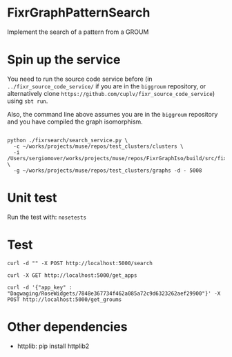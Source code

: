 # FixrGraphPatternSearch
Implement the search of a pattern from a GROUM


# Spin up the service

You need to run the source code service before (in `../fixr_source_code_service/` if you are in the `biggroum` repository, or alternatively clone `https://github.com/cuplv/fixr_source_code_service`) using `sbt run`.

Also, the command line above assumes you are in the `biggroum` repository and you have compiled the graph isomorphism.


```python fixrsearch/search_service.py -a localhost -p 8081 -g ./fixrsearch/test/data/graphs -c ./fixrsearch/test/data/clusters -i ../FixrGraphIso/build/src/fixrgraphiso/searchlattice -d -l 8080 -z localhost
```

```
python ./fixrsearch/search_service.py \
  -c ~/works/projects/muse/repos/test_clusters/clusters \
  -i /Users/sergiomover/works/projects/muse/repos/FixrGraphIso/build/src/fixrgraphiso/searchlattice \
  -g ~/works/projects/muse/repos/test_clusters/graphs -d - 5008
```

# Unit test

Run the test with:
```nosetests```

# Test
```
curl -d "" -X POST http://localhost:5000/search
```

```
curl -X GET http://localhost:5000/get_apps

curl -d '{"app_key" : "Dagwaging/RoseWidgets/7848e367734f462a085a72c9d6323262aef29900"}' -X POST http://localhost:5000/get_groums

```


# Other dependencies

- httplib: pip install httplib2
